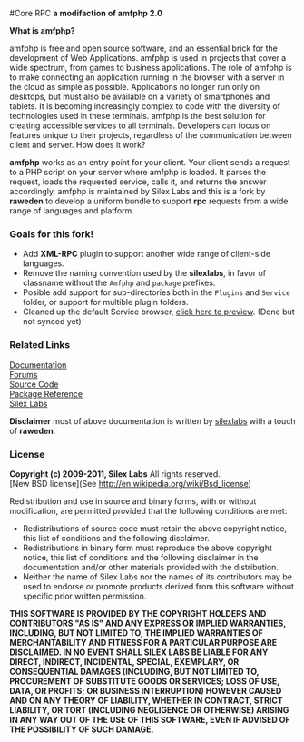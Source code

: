 #Core RPC 
**a modifaction of amfphp 2.0**

**What is amfphp?**

amfphp is free and open source software, and an essential brick for the development of Web Applications. amfphp is used in projects that cover a wide spectrum, from games to business applications. The role of amfphp is to make connecting an application running in the browser with a server in the cloud as simple as possible. Applications no longer run only on desktops, but must also be available on a variety of smartphones and tablets. It is becoming increasingly complex to code with the diversity of technologies used in these terminals. amfphp is the best solution for creating accessible services to all terminals. Developers can focus on features unique to their projects, regardless of the communication between client and server.
How does it work?

**amfphp** works as an entry point for your client. Your client sends a request to a PHP script on your server where amfphp is loaded. It parses the request, loads the requested service, calls it, and returns the answer accordingly. amfphp is maintained by Silex Labs and this is a fork by **raweden** to develop a uniform bundle to support **rpc** requests from a wide range of languages and platform.

### Goals for this fork!
* Add **XML-RPC** plugin to support another wide range of client-side languages.
* Remove the naming convention used by the **silexlabs**, in favor of classname without the `Amfphp` and `package` prefixes.
* Posible add support for sub-directories both in the `Plugins` and `Service` folder, or support for multible plugin folders.
* Cleaned up the default Service browser, [click here to preview](http://raweden.se/public/wiki/ServiceBrowser.png). (Done but not synced yet)


### Related Links


[Documentation](http://silexlabs.org/amfphp/documentation/)  
[Forums](http://sourceforge.net/projects/amfphp/forums)  
[Source Code](https://github.com/silexlabs/amfphp-2.0)  
[Package Reference](http://community.silexlabs.org/amfphp/reference/)  
[Silex Labs](http://www.silexlabs.org/)

**Disclaimer** most of above documentation is written by [silexlabs](http://silexlabs.org/amfphp/) with a touch of **raweden**.

### License
**Copyright (c) 2009-2011, Silex Labs**
All rights reserved.  
[New BSD license](See http://en.wikipedia.org/wiki/Bsd_license)

Redistribution and use in source and binary forms, with or without
modification, are permitted provided that the following conditions are met: 
 
* Redistributions of source code must retain the above copyright notice, this list of conditions and the following disclaimer.  
* Redistributions in binary form must reproduce the above copyright notice, this list of conditions and the following disclaimer in the documentation and/or other materials provided with the distribution.  
* Neither the name of Silex Labs nor the names of its contributors may be used to endorse or promote products derived from this software without specific prior written permission.

**THIS SOFTWARE IS PROVIDED BY THE COPYRIGHT HOLDERS AND CONTRIBUTORS "AS IS" AND
ANY EXPRESS OR IMPLIED WARRANTIES, INCLUDING, BUT NOT LIMITED TO, THE IMPLIED
WARRANTIES OF MERCHANTABILITY AND FITNESS FOR A PARTICULAR PURPOSE ARE
DISCLAIMED. IN NO EVENT SHALL SILEX LABS BE LIABLE FOR ANY
DIRECT, INDIRECT, INCIDENTAL, SPECIAL, EXEMPLARY, OR CONSEQUENTIAL DAMAGES
(INCLUDING, BUT NOT LIMITED TO, PROCUREMENT OF SUBSTITUTE GOODS OR SERVICES;
LOSS OF USE, DATA, OR PROFITS; OR BUSINESS INTERRUPTION) HOWEVER CAUSED AND
ON ANY THEORY OF LIABILITY, WHETHER IN CONTRACT, STRICT LIABILITY, OR TORT
(INCLUDING NEGLIGENCE OR OTHERWISE) ARISING IN ANY WAY OUT OF THE USE OF THIS
SOFTWARE, EVEN IF ADVISED OF THE POSSIBILITY OF SUCH DAMAGE.**